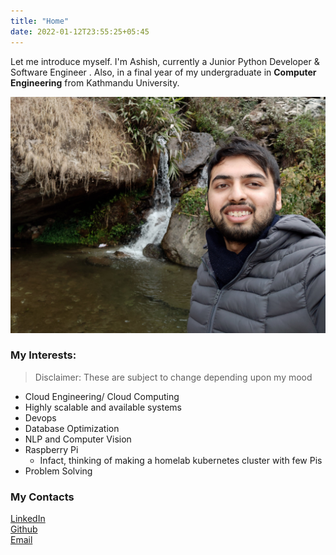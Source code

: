 ```yaml
---
title: "Home"
date: 2022-01-12T23:55:25+05:45
---
```


Let me introduce myself. I'm Ashish, currently a Junior Python Developer & Software Engineer . Also, in a final year of my undergraduate in **Computer Engineering** from Kathmandu University.

![Me](/images/me.jpg)

### My Interests:

> Disclaimer: These are subject to change depending upon my mood

- Cloud Engineering/ Cloud Computing
- Highly scalable and available systems
- Devops
- Database Optimization
- NLP and Computer Vision
- Raspberry Pi
  - Infact, thinking of making a homelab kubernetes cluster with few Pis
- Problem Solving

### My Contacts

[LinkedIn](https://www.linkedin.com/in/ashish-s-4692b810b/)  
[Github](https://github.com/ashishsubedi)  
[Email](mailto:iamashishsubed@gmail.com)
